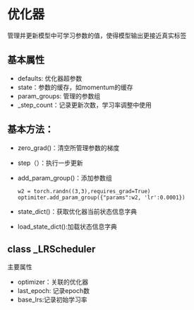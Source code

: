 # 优化器
管理并更新模型中可学习参数的值，使得模型输出更接近真实标签
## 基本属性
* defaults: 优化器超参数
* state：参数的缓存，如momentum的缓存
* param_groups: 管理的参数组
* _step_count：记录更新次数，学习率调整中使用

## 基本方法：
* zero_grad()：清空所管理参数的梯度
* step（）：执行一步更新
* add_param_group()：添加参数组

      w2 = torch.randn((3,3),requires_grad=True)
      optimiter.add_param_group({"params":w2, 'lr':0.0001})

* state_dict()：获取优化器当前状态信息字典
* load_state_dict():加载状态信息字典

## class _LRScheduler
主要属性
* optimizer：关联的优化器
* last_epoch: 记录epoch数
* base_lrs:记录初始学习率

 
